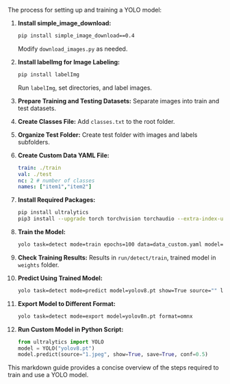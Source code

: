 
The process for setting up and training a YOLO model:

1. **Install simple_image_download:**
   ```bash
   pip install simple_image_download==0.4
   ```
   Modify `download_images.py` as needed.

2. **Install labelImg for Image Labeling:**
   ```bash
   pip install labelImg
   ```
   Run `labelImg`, set directories, and label images.

3. **Prepare Training and Testing Datasets:**
   Separate images into train and test datasets.

4. **Create Classes File:**
   Add `classes.txt` to the root folder.

5. **Organize Test Folder:**
   Create test folder with images and labels subfolders.

6. **Create Custom Data YAML File:**
   ```yaml
   train: ./train
   val: ./test
   nc: 2 # number of classes
   names: ["item1","item2"]
   ```

7. **Install Required Packages:**
   ```bash
   pip install ultralytics
   pip3 install --upgrade torch torchvision torchaudio --extra-index-url https://download.pytorch.org/whl/cu117
   ```

8. **Train the Model:**
   ```bash
   yolo task=detect mode=train epochs=100 data=data_custom.yaml model=yolov8n.pt imgsz=640
   ```
   
9. **Check Training Results:**
   Results in `run/detect/train`, trained model in `weights` folder.

10. **Predict Using Trained Model:**
    ```bash
    yolo task=detect mode=predict model=yolov8.pt show=True source="" line_thickness=1 hide_labels=True hide_conf=True
    ```

11. **Export Model to Different Format:**
    ```bash
    yolo task=detect mode=export model=yolov8n.pt format=omnx
    ```

12. **Run Custom Model in Python Script:**
    ```python
    from ultralytics import YOLO
    model = YOLO("yolov8.pt")
    model.predict(source="1.jpeg", show=True, save=True, conf=0.5)
    ```

This markdown guide provides a concise overview of the steps required to train and use a YOLO model.